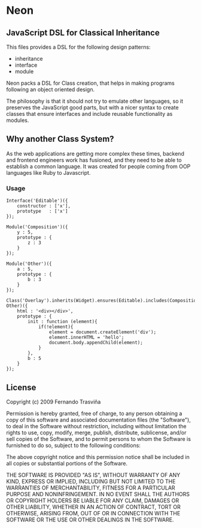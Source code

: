 # Neon

## JavaScript DSL for Classical Inheritance

This files provides a DSL for the following design patterns: 

* inheritance
* interface
* module

Neon packs a DSL for Class creation, that helps in making programs following an object oriented design.

The philosophy is that it should not try to emulate other languages, so it preserves the JavaScript good parts,
but with a nicer syntax to create classes that ensure interfaces and include reusable functionality as modules.

## Why another Class System?

As the web applications are getting more complex these times, backend and frontend engineers work has fusioned, and they need to be able to establish a common language. It was created for people coming from OOP languages like Ruby to Javascript.

### Usage

    Interface('Editable')({
        constructor : ['x'],
        prototype   : ['x']
    });

    Module('Composition')({
        y : 5,
        prototype : {
            z : 3
        }
    });

    Module('Other')({
        a : 5,
        prototype : {
            b : 3
        }
    });

    Class('Overlay').inherits(Widget).ensures(Editable).includes(Composition, Other)({
        html : '<div></div>',
        prototype : {
            init : function (element){
                if(!element){
                    element = document.createElement('div');
                    element.innerHTML = 'hello';
                    document.body.appendChild(element);
                }
            },
            b : 5
        }
    });

## License

Copyright (c) 2009 Fernando Trasviña

Permission is hereby granted, free of charge, to any person obtaining
a copy of this software and associated documentation files (the
"Software"), to deal in the Software without restriction, including
without limitation the rights to use, copy, modify, merge, publish,
distribute, sublicense, and/or sell copies of the Software, and to
permit persons to whom the Software is furnished to do so, subject to
the following conditions:

The above copyright notice and this permission notice shall be
included in all copies or substantial portions of the Software.

THE SOFTWARE IS PROVIDED "AS IS", WITHOUT WARRANTY OF ANY KIND,
EXPRESS OR IMPLIED, INCLUDING BUT NOT LIMITED TO THE WARRANTIES OF
MERCHANTABILITY, FITNESS FOR A PARTICULAR PURPOSE AND
NONINFRINGEMENT. IN NO EVENT SHALL THE AUTHORS OR COPYRIGHT HOLDERS BE
LIABLE FOR ANY CLAIM, DAMAGES OR OTHER LIABILITY, WHETHER IN AN ACTION
OF CONTRACT, TORT OR OTHERWISE, ARISING FROM, OUT OF OR IN CONNECTION
WITH THE SOFTWARE OR THE USE OR OTHER DEALINGS IN THE SOFTWARE.
